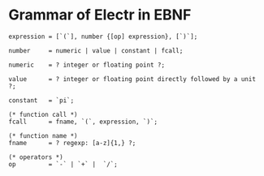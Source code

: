 # Grammar of Electr in EBNF

    expression = [`(`], number {[op] expression}, [`)`];

    number     = numeric | value | constant | fcall;

    numeric    = ? integer or floating point ?;

    value      = ? integer or floating point directly followed by a unit ?;

    constant   = `pi`;

    (* function call *)
    fcall      = fname, `(`, expression, `)`;

    (* function name *)
    fname      = ? regexp: [a-z]{1,} ?;

    (* operators *)
    op         = `-` | `+` |  `/`;
